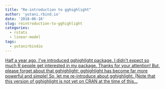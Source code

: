 ```yaml
---
title: "Re-introduction to gghighlight"
author: 'yutani.rbind.io'
date: '2018-06-16'
slug: reintroduction-to-gghighlight
categories:
  - rstats
  - linear-model
tags:
  - yutanirbindio
---
```


[Half a year ago, I've introduced gghighlight package. I didn't expect so much R people get interested in my package. Thanks for your attention! But, please forget about that gghighlight; gghighlight has become far more powerful and simple! So, let me re-introduce about gghighlight. (Note that this version of gghighlight is not yet on CRAN at the time of this...<click to read more>](https://yutani.rbind.io/post/2018-06-16-re-intro-to-gghighlight/)

